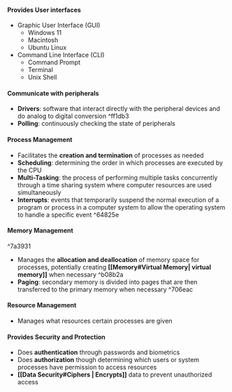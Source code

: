 
#### Provides User interfaces
- Graphic User Interface (GUI)
	- Windows 11
	- Macintosh
	- Ubuntu Linux
- Command Line Interface (CLI)
	- Command Prompt
	- Terminal
	- Unix Shell

#### Communicate with peripherals
- **Drivers**: software that interact directly with the peripheral devices and do analog to digital conversion ^ff1db3
- **Polling**: continuously checking the state of peripherals

#### Process Management
- Facilitates the **creation and termination** of processes as needed
- **Scheduling**: determining the order in which processes are executed by the CPU
- **Multi-Tasking**: the process of performing multiple tasks concurrently through a time sharing system where computer resources are used simultaneously
- **Interrupts**: events that temporarily suspend the normal execution of a program or process in a computer system to allow the operating system to handle a specific event ^64825e

#### Memory Management

^7a3931

- Manages the **allocation and deallocation** of memory space for processes, potentially creating **[[Memory#Virtual Memory| virtual memory]]** when necessary ^b08b2a
- **Paging**: secondary memory is divided into pages that are then transferred to the primary memory when necessary ^706eac

#### Resource Management
- Manages what resources certain processes are given

#### Provides Security and Protection
- Does **authentication** through passwords and biometrics
- Does **authorization** though determining which users or system processes have permission to access resources
- **[[Data Security#Ciphers | Encrypts]]** data to prevent unauthorized access